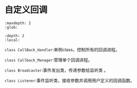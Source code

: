 #  自定义回调

```{toctree}
:maxdepth: 2
:glob:
```

```{contents} 目录
:depth: 2
:local:
```

`class CallBack_Handler`:单例class，控制所有的回调进程。

`class Callback_Manager`:管理单个回调进程。

`class Broadcaster`:事件发出类，传递参数给监听类 。

`class Listener`:事件监听类，接收参数并调用用户定义的回调函数。


